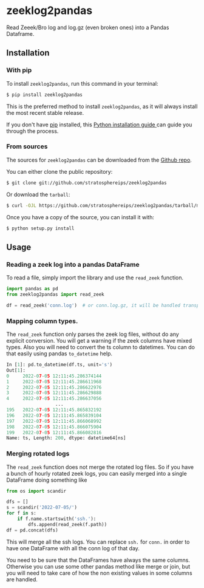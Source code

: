 # zeeklog2pandas  
Read Zeeek/Bro log and log.gz (even broken ones) into a Pandas Dataframe.  

## Installation
### With pip
To install `zeeklog2pandas`, run this command in your terminal:  
  
```bash
$ pip install zeeklog2pandas 
```

This is the preferred method to install `zeeklog2pandas`, as it will always install the most recent stable release.  
  
If you don't have [pip](https://pip.pypa.io) installed, this [Python installation guide ](http://docs.python-guide.org/en/latest/starting/installation/)can guide you through the process.  

### From sources
The sources for `zeeklog2pandas` can be downloaded from the [Github repo](https://github.com/stratosphereips/zeeklog2pandas).  

You can either clone the public repository:  
```bash
$ git clone git://github.com/stratosphereips/zeeklog2pandas
```
Or download the `tarball`:  
  
```bash
$ curl -OJL https://github.com/stratosphereips/zeeklog2pandas/tarball/main
```  
  
Once you have a copy of the source, you can install it with:  
  
```bash
$ python setup.py install
```

## Usage
### Reading a zeek log into a pandas DataFrame
To read a file, simply import the library and use the `read_zeek` function. 
```python
import pandas as pd
from zeeklog2pandas import read_zeek

df = read_zeek('conn.log')  # or conn.log.gz, it will be handled transparently
```

### Mapping column types.
The `read_zeek` function only parses the zeek log files, without do any explicit conversion. You will get a warning if the zeek columns have mixed types. Also you will need to convert the ts column to datetimes. You can do that easily using pandas `to_datetime` help.

```python
In [1]: pd.to_datetime(df.ts, unit='s')  
Out[1]:    
0     2022-07-05 12:11:45.286374144  
1     2022-07-05 12:11:45.286611968  
2     2022-07-05 12:11:45.286622976  
3     2022-07-05 12:11:45.286629888  
4     2022-07-05 12:11:45.286637056  
                  ...                
195   2022-07-05 12:11:45.865832192  
196   2022-07-05 12:11:45.865839104  
197   2022-07-05 12:11:45.866068992  
198   2022-07-05 12:11:45.866075904  
199   2022-07-05 12:11:45.866082816  
Name: ts, Length: 200, dtype: datetime64[ns]
```

### Merging rotated logs
The `read_zeek` function does not merge the rotated log files. So if you have a bunch of hourly rotated zeek logs, you can easily merged into a single DataFrame doing something like

```python
from os import scandir

dfs = []
s = scandir('2022-07-05/')
for f in s:
	if f.name.startswith('ssh.'):
		dfs.append(read_zeek(f.path))
df = pd.concat(dfs)
```

This will merge all the ssh logs. You can replace `ssh.` for `conn.` in order to have one DataFrame with all the conn log of that day.

You need to be sure that the DataFrames have always the same columns. Otherwise you can use some other pandas method like merge or join, but you will need to take care of how the non existing values in some columns are handled.

